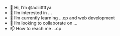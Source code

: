 - 👋 Hi, I’m @adiiittttya
- 👀 I’m interested in ...
- 🌱 I’m currently learning ...cp and web development
- 💞️ I’m looking to collaborate on ...
- 📫 How to reach me ...cp

<!---
adiiittttya/adiiittttya is a ✨ special ✨ repository because its `README.md` (this file) appears on your GitHub profile.
You can click the Preview link to take a look at your changes.
--->
